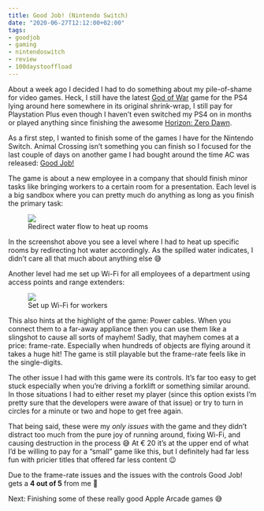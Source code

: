 ```yaml
---
title: Good Job! (Nintendo Switch)
date: "2020-06-27T12:12:00+02:00"
tags:
- goodjob
- gaming
- nintendoswitch
- review
- 100daystooffload
---
```


About a week ago I decided I had to do something about my pile-of-shame for video games. Heck, I still have the latest [God of War](https://en.wikipedia.org/wiki/God_of_War_(2018_video_game)) game for the PS4 lying around here somewhere in its original shrink-wrap, I still pay for Playstation Plus even though I haven’t even switched my PS4 on in months or played anything since finishing the awesome [Horizon: Zero Dawn](https://zerokspot.com/weblog/2018/12/16/horizon-zero-dawn/).

As a first step, I wanted to finish some of the games I have for the Nintendo Switch. Animal Crossing isn’t something you can finish so I focused for the last couple of days on another game I had bought around the time AC was released: [Good Job!](https://www.nintendo.at/Spiele/Nintendo-Switch-Download-Software/Good-Job--1748054.html)

The game is about a new employee in a company that should finish minor tasks like bringing workers to a certain room for a presentation. Each level is a big sandbox where you can pretty much do anything as long as you finish the primary task:

<figure><img src="/media/2020/2020062711464000-D696F166B39F21D053E294E03172915D.jpg"><figcaption>Redirect water flow to heat up rooms</figcaption></figure>

In the screenshot above you see a level where I had to heat up specific rooms by redirecting hot water accordingly. As the spilled water indicates, I didn’t care all that much about anything else 😅

Another level had me set up Wi-Fi for all employees of a department using access points and range extenders:

<figure><img src="/media/2020/2020062711504600-D696F166B39F21D053E294E03172915D.jpg"><figcaption>Set up Wi-Fi for workers</figcaption></figure>

This also hints at the highlight of the game: Power cables. When you connect them to a far-away appliance then you can use them like a slingshot to cause all sorts of mayhem! Sadly, that mayhem comes at a price: frame-rate. Especially when hundreds of objects are flying around it takes a huge hit! The game is still playable but the frame-rate feels like in the single-digits.

The other issue I had with this game were its controls. It’s far too easy to get stuck especially when you’re driving a forklift or something similar around. In those situations I had to either reset my player (since this option exists I’m pretty sure that the developers were aware of that issue) or try to turn in circles for a minute or two and hope to get free again. 

That being said, these were my *only issues* with the game and they didn’t distract too much from the pure joy of running around, fixing Wi-Fi, and causing destruction in the process 😅 At € 20 it’s at the upper end of what I’d be willing to pay for a “small” game like this, but I definitely had far less fun with pricier titles that offered far less content 😉

Due to the frame-rate issues and the issues with the controls Good Job! gets a **4 out of 5** from me 🙂

Next: Finishing some of these really good Apple Arcade games 😅
